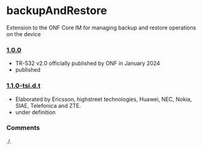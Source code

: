 # backupAndRestore
Extension to the ONF Core IM for managing backup and restore operations on the device

### [1.0.0](../../tree/TR532v2_0)
- TR-532 v2.0 officially published by ONF in January 2024
- published

### [1.1.0-tsi.d.t](../../tree/tsi)
- Elaborated by Ericsson, highstreet technologies, Huawei, NEC, Nokia, SIAE, Telefonica and ZTE.
- under definition

### Comments
./.

